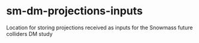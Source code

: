 # sm-dm-projections-inputs
Location for storing projections received as inputs for the Snowmass future colliders DM study
